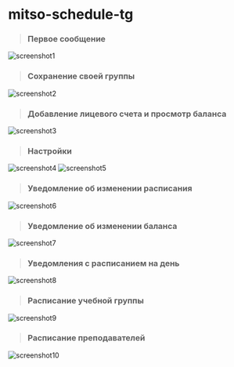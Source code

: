 # mitso-schedule-tg

>  ### Первое сообщение
![screenshot1](https://i.imgur.com/fY9AdSn.png)

>  ### Сохранение своей группы

![screenshot2](https://i.imgur.com/dC9uI69.png)

>  ### Добавление лицевого счета и просмотр баланса

![screenshot3](https://i.imgur.com/LHakeHw.png)

>  ### Настройки

![screenshot4](https://i.imgur.com/cNXkNU7.png)
![screenshot5](https://i.imgur.com/1knJBrW.png)

>  ### Уведомление об изменении расписания

![screenshot6](https://i.imgur.com/TrJ5Bmb.png)

>  ### Уведомление об изменении баланса

![screenshot7](https://i.imgur.com/NpYa6YD.png)

>  ### Уведомления с расписанием на день

![screenshot8](https://i.imgur.com/zcPMY6R.png)

>  ### Расписание учебной группы

![screenshot9](https://i.imgur.com/YLX9z5x.png)

>  ### Расписание преподавателей

![screenshot10](https://i.imgur.com/RvQZEgk.png)


